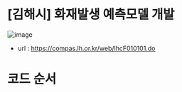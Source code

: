 # [김해시] 화재발생 예측모델 개발
![image](https://user-images.githubusercontent.com/47103479/70810189-a4b23180-1e06-11ea-94a0-a842a3a690bf.png)
- url : https://compas.lh.or.kr/web/lhcF010101.do

# 코드 순서


